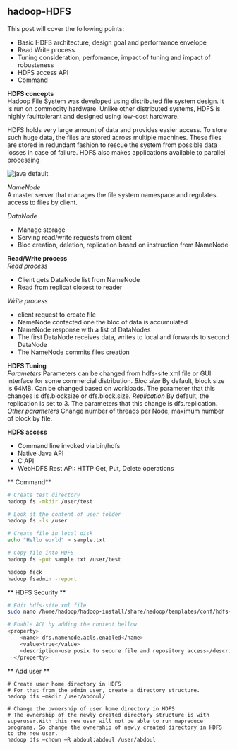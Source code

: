 ## hadoop-HDFS

This post will cover the following points:
- Basic HDFS architecture, design goal and performance envelope 
- Read Write process
- Tuning consideration, perfomance, impact of tuning and impact of robusteness
- HDFS access API
- Command

**HDFS concepts**  
Hadoop File System was developed using distributed file system design. It is run on commodity hardware. Unlike other distributed systems, HDFS is highly faulttolerant and designed using low-cost hardware.  

HDFS holds very large amount of data and provides easier access. To store such huge data, the files are stored across multiple machines. These files are stored in redundant fashion to rescue the system from possible data losses in case of failure. HDFS also makes applications available to parallel processing

![java default](https://raw.github.com/mbonaci/mbo-spark/master/resources/java-default.PNG)

_NameNode_  
A master server that manages the file system namespace and regulates access to files by client.

_DataNode_  
- Manage storage
- Serving read/write requests from client
- Bloc creation, deletion, replication based on instruction from NameNode

**Read/Write process**  
_Read process_
- Client gets DataNode list from NameNode
- Read from replicat closest to reader

_Write process_   
- client request to create file
- NameNode contacted one the bloc of data is accumulated
- NameNode response with a list of DataNodes
- The first DataNode receives data, writes to local and forwards to second DataNode
- The NameNode commits files creation

**HDFS Tuning**  
_Parameters_
Parameters can be changed from hdfs-site.xml file or GUI interface for some commercial distribution.
_Bloc size_
By default, block size is 64MB. Can be changed based on workloads. The parameter that this changes is dfs.blocksize or dfs.block.size.
_Replication_
By default, the replication is set to 3. The parameters that this change is dfs.replication.
_Other parameters_
Change number of threads per Node, maximum number of block by file.

**HDFS access**
- Command line invoked via bin/hdfs
- Native Java API
- C API
- WebHDFS Rest API: HTTP Get, Put, Delete operations

** Command**
```sh
# Create test directory
hadoop fs -mkdir /user/test

# Look at the content of user folder
hadoop fs -ls /user

# Create file in local disk
echo "Hello world" > sample.txt

# Copy file into HDFS
hadoop fs -put sample.txt /user/test

hadoop fsck
hadoop fsadmin -report

```

** HDFS Security **
```sh
# Edit hdfs-site.xml file
sudo nano /home/hadoop/hadoop-install/share/hadoop/templates/conf/hdfs-site.xml

# Enable ACL by adding the content bellow
<property>
    <name> dfs.namenode.acls.enabled</name>
    <value>true</value>
    <description>use posix to secure file and repository access</description>
  </property>

```

** Add user **
```
# Create user home directory in HDFS
# For that from the admin user, create a directory structure.
hadoop dfs –mkdir /user/abdoul/

# Change the ownership of user home directory in HDFS
# The ownership of the newly created directory structure is with superuser.With this new user will not be able to run mapreduce programs. So change the ownership of newly created directory in HDFS to the new user.
hadoop dfs –chown –R abdoul:abdoul /user/abdoul

```
